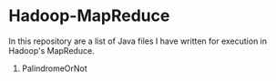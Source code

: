 # Hadoop-MapReduce
In this repository are a list of Java files I have written for execution in Hadoop's MapReduce.
1. PalindromeOrNot
